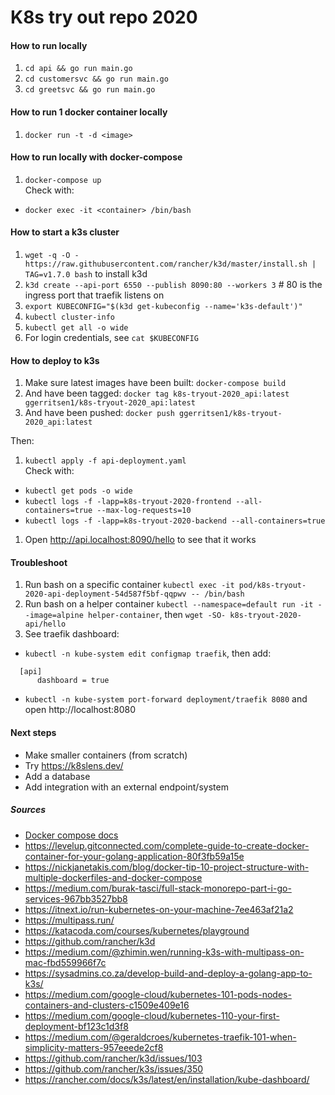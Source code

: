 # K8s try out repo 2020

#### How to run locally

1. `cd api && go run main.go`  
1. `cd customersvc && go run main.go`  
1. `cd greetsvc && go run main.go`  

#### How to run 1 docker container locally

1. `docker run -t -d <image>`

#### How to run locally with docker-compose

1. `docker-compose up`  
Check with:
- `docker exec -it <container> /bin/bash`

#### How to start a k3s cluster
1. `wget -q -O - https://raw.githubusercontent.com/rancher/k3d/master/install.sh | TAG=v1.7.0 bash` to install k3d
1. `k3d create --api-port 6550 --publish 8090:80 --workers 3` # 80 is the ingress port that traefik listens on
1. `export KUBECONFIG="$(k3d get-kubeconfig --name='k3s-default')"`
1. `kubectl cluster-info`
1. `kubectl get all -o wide`
1. For login credentials, see `cat $KUBECONFIG`

#### How to deploy to k3s
1. Make sure latest images have been built: `docker-compose build`
1. And have been tagged: `docker tag k8s-tryout-2020_api:latest ggerritsen1/k8s-tryout-2020_api:latest`
1. And have been pushed: `docker push ggerritsen1/k8s-tryout-2020_api:latest`  

Then:  
1. `kubectl apply -f api-deployment.yaml`  
Check with:
- `kubectl get pods -o wide`
- `kubectl logs -f -lapp=k8s-tryout-2020-frontend --all-containers=true --max-log-requests=10`
- `kubectl logs -f -lapp=k8s-tryout-2020-backend --all-containers=true`

1. Open http://api.localhost:8090/hello to see that it works

#### Troubleshoot
1. Run bash on a specific container `kubectl exec -it pod/k8s-tryout-2020-api-deployment-54d587f5bf-qqpwv -- /bin/bash`
1. Run bash on a helper container `kubectl --namespace=default run -it --image=alpine helper-container`, then `wget -SO- k8s-tryout-2020-api/hello`
1. See traefik dashboard:
  - `kubectl -n kube-system edit configmap traefik`, then add: 
  ```
    [api]
        dashboard = true 
```
  - `kubectl -n kube-system port-forward deployment/traefik 8080` and open http://localhost:8080


#### Next steps

- Make smaller containers (from scratch)
- Try https://k8slens.dev/
- Add a database
- Add integration with an external endpoint/system



##### Sources
- [Docker compose docs](https://docs.docker.com/compose/compose-file/)
- https://levelup.gitconnected.com/complete-guide-to-create-docker-container-for-your-golang-application-80f3fb59a15e
- https://nickjanetakis.com/blog/docker-tip-10-project-structure-with-multiple-dockerfiles-and-docker-compose
- https://medium.com/burak-tasci/full-stack-monorepo-part-i-go-services-967bb3527bb8
- https://itnext.io/run-kubernetes-on-your-machine-7ee463af21a2
- https://multipass.run/
- https://katacoda.com/courses/kubernetes/playground
- https://github.com/rancher/k3d
- https://medium.com/@zhimin.wen/running-k3s-with-multipass-on-mac-fbd559966f7c
- https://sysadmins.co.za/develop-build-and-deploy-a-golang-app-to-k3s/
- https://medium.com/google-cloud/kubernetes-101-pods-nodes-containers-and-clusters-c1509e409e16
- https://medium.com/google-cloud/kubernetes-110-your-first-deployment-bf123c1d3f8
- https://medium.com/@geraldcroes/kubernetes-traefik-101-when-simplicity-matters-957eeede2cf8
- https://github.com/rancher/k3d/issues/103
- https://github.com/rancher/k3s/issues/350
- https://rancher.com/docs/k3s/latest/en/installation/kube-dashboard/
